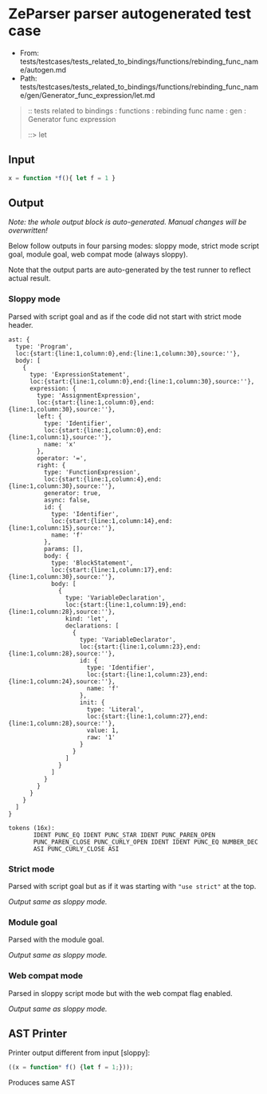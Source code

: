# ZeParser parser autogenerated test case

- From: tests/testcases/tests_related_to_bindings/functions/rebinding_func_name/autogen.md
- Path: tests/testcases/tests_related_to_bindings/functions/rebinding_func_name/gen/Generator_func_expression/let.md

> :: tests related to bindings : functions : rebinding func name : gen : Generator func expression
>
> ::> let

## Input


`````js
x = function *f(){ let f = 1 }
`````

## Output

_Note: the whole output block is auto-generated. Manual changes will be overwritten!_

Below follow outputs in four parsing modes: sloppy mode, strict mode script goal, module goal, web compat mode (always sloppy).

Note that the output parts are auto-generated by the test runner to reflect actual result.

### Sloppy mode

Parsed with script goal and as if the code did not start with strict mode header.

`````
ast: {
  type: 'Program',
  loc:{start:{line:1,column:0},end:{line:1,column:30},source:''},
  body: [
    {
      type: 'ExpressionStatement',
      loc:{start:{line:1,column:0},end:{line:1,column:30},source:''},
      expression: {
        type: 'AssignmentExpression',
        loc:{start:{line:1,column:0},end:{line:1,column:30},source:''},
        left: {
          type: 'Identifier',
          loc:{start:{line:1,column:0},end:{line:1,column:1},source:''},
          name: 'x'
        },
        operator: '=',
        right: {
          type: 'FunctionExpression',
          loc:{start:{line:1,column:4},end:{line:1,column:30},source:''},
          generator: true,
          async: false,
          id: {
            type: 'Identifier',
            loc:{start:{line:1,column:14},end:{line:1,column:15},source:''},
            name: 'f'
          },
          params: [],
          body: {
            type: 'BlockStatement',
            loc:{start:{line:1,column:17},end:{line:1,column:30},source:''},
            body: [
              {
                type: 'VariableDeclaration',
                loc:{start:{line:1,column:19},end:{line:1,column:28},source:''},
                kind: 'let',
                declarations: [
                  {
                    type: 'VariableDeclarator',
                    loc:{start:{line:1,column:23},end:{line:1,column:28},source:''},
                    id: {
                      type: 'Identifier',
                      loc:{start:{line:1,column:23},end:{line:1,column:24},source:''},
                      name: 'f'
                    },
                    init: {
                      type: 'Literal',
                      loc:{start:{line:1,column:27},end:{line:1,column:28},source:''},
                      value: 1,
                      raw: '1'
                    }
                  }
                ]
              }
            ]
          }
        }
      }
    }
  ]
}

tokens (16x):
       IDENT PUNC_EQ IDENT PUNC_STAR IDENT PUNC_PAREN_OPEN
       PUNC_PAREN_CLOSE PUNC_CURLY_OPEN IDENT IDENT PUNC_EQ NUMBER_DEC
       ASI PUNC_CURLY_CLOSE ASI
`````

### Strict mode

Parsed with script goal but as if it was starting with `"use strict"` at the top.

_Output same as sloppy mode._

### Module goal

Parsed with the module goal.

_Output same as sloppy mode._

### Web compat mode

Parsed in sloppy script mode but with the web compat flag enabled.

_Output same as sloppy mode._

## AST Printer

Printer output different from input [sloppy]:

````js
((x = function* f() {let f = 1;}));
````

Produces same AST
